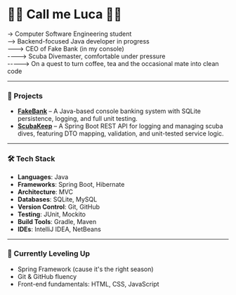 # 🔵🔵 Call me Luca 🔵🔵

-> Computer Software Engineering student  
--> Backend-focused Java developer in progress  
---> CEO of Fake Bank (in my console)  
----> Scuba Divemaster, comfortable under pressure  
-----> On a quest to turn coffee, tea and the occasional mate into clean code

---

### 💾 Projects
- **[FakeBank](https://github.com/luca-pal/FakeBank)** – A Java-based console banking system with SQLite persistence, logging, and full unit testing.
- **[ScubaKeep](https://github.com/luca-pal/ScubaKeep)** – A Spring Boot REST API for logging and managing scuba dives, featuring DTO mapping, validation, and unit-tested service logic.

---

### 🛠️ Tech Stack
- **Languages**: Java  
- **Frameworks**: Spring Boot, Hibernate  
- **Architecture**: MVC  
- **Databases**: SQLite, MySQL  
- **Version Control**: Git, GitHub  
- **Testing**: JUnit, Mockito  
- **Build Tools**: Gradle, Maven
- **IDEs**: IntelliJ IDEA, NetBeans

---

### 🧙 Currently Leveling Up
- Spring Framework (cause it's the right season)
- Git & GitHub fluency
- Front-end fundamentals: HTML, CSS, JavaScript

